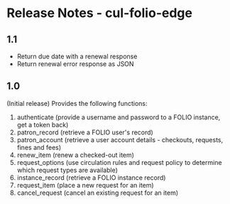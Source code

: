 # Release Notes - cul-folio-edge

## 1.1
- Return due date with a renewal response
- Return renewal error response as JSON

## 1.0
(Initial release)
Provides the following functions:
1. authenticate (provide a username and password to a FOLIO instance, get a token back)
2. patron_record (retrieve a FOLIO user's record)
3. patron_account (retrieve a user account details - checkouts, requests, fines and fees)
4. renew_item (renew a checked-out item)
5. request_options (use circulation rules and request policy to determine which request types are available)
6. instance_record (retrieve a FOLIO instance record)
7. request_item (place a new request for an item)
8. cancel_request (cancel an existing request for an item)